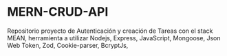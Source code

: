 # MERN-CRUD-API
Repositorio proyecto de Autenticación y creación de Tareas con el stack MEAN, herramienta a utilizar Nodejs, Express, JavaScript, Mongoose, Json Web Token, Zod, Cookie-parser, BcryptJs,
